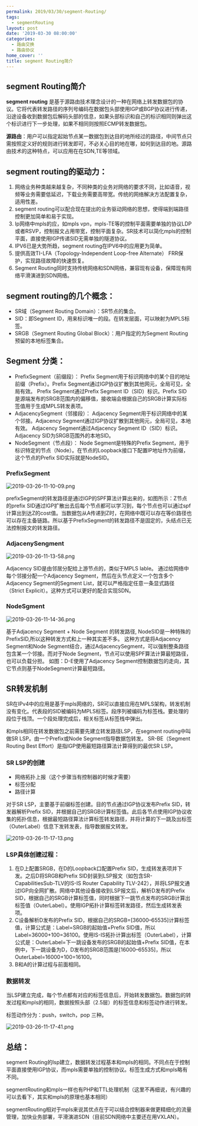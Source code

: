 ```yaml
---
permalink: 2019/03/30/segment-Routing/
tags:
  - segmentRouting
layout: post
date: '2019-03-30 08:00:00'
categories:
  - 路由交换
  - 路由协议
home_cover: ''
title: segment Routing简介
---
```


## segment Routing简介


**segment routing** 是基于源路由技术理念设计的一种在网络上转发数据包的协议。它将代表转发路径的序列号编码在数据包头部使用IGP或BGP协议进行传递，沿途设备收到数据包后解码头部的信息，如果头部标识和自己的标识相同则弹出这个标识进行下一步处理，如果不相同则按照ECMP转发数据包。


**源路由**：用户可以指定起始节点某一数据包到达目的地所经过的路径，中间节点只需按照定义好的规则进行转发即可，不必关心目的地在哪，如何到达目的地。源路由技术的这种特点，可以应用在在SDN,TE等领域。


## segment routing的驱动力：

1. 网络业务种类越来越复杂，不同种类的业务对网络的要求不同，比如语音，视频等业务需要低延迟，下载业务需要高带宽。传统的网络解决方法配置复杂，适用性差。
2. segment routing可以配合现在提出的业务驱动网络的思想，使得端到端路径控制更加简单和易于实现。
3. Ip网络中mpls的应，如mpls vpn，mpls-TE等的控制平面需要单独的协议LDP或者RSVP，控制报文占用带宽，控制平面复杂。SR技术可以简化mpls的控制平面，直接使用IGP传递SID无需单独的隧道协议。
4. IPV6已是大势所趋，segment routing在IPV6中的应用更为简单。
5. 提供高效TI-LFA（Topology-Independent Loop-free Alternate） FRR保护，实现路径故障的快速恢复。
6. Segment Routing同时支持传统网络和SDN网络，兼容现有设备，保障现有网络平滑演进到SDN网络。

## segment routing的几个概念：

- SR域（Segment Routing Domain）：SR节点的集合。
- SID：即Segment ID，用来标识唯一的段。在转发层面，可以映射为MPLS标签。
- SRGB（Segment Routing Global Block）：用户指定的为Segment Routing预留的本地标签集合。

## Segment 分类：

- PrefixSegment（前缀段）：
Prefix Segment用于标识网络中的某个目的地址前缀（Prefix）。Prefix Segment通过IGP协议扩散到其他网元，全局可见，全局有效。
Prefix Segment通过Prefix Segment ID（SID）标识。Prefix SID是源端发布的SRGB范围内的偏移值，接收端会根据自己的SRGB计算实际标签值用于生成MPLS转发表项。
- AdjacencySegment（邻接段）：
Adjacency Segment用于标识网络中的某个邻接。Adjacency Segment通过IGP协议扩散到其他网元，全局可见，本地有效。
Adjacency Segment通过Adjacency Segment ID（SID）标识。Adjacency SID为SRGB范围外的本地SID。
- NodeSegment（节点段）：
Node Segment是特殊的Prefix Segment，用于标识特定的节点（Node）。在节点的Loopback接口下配置IP地址作为前缀，这个节点的Prefix SID实际就是NodeSID。

### PrefixSegment


![2019-03-26-11-10-09.png](../post_images/55dadfb5743d45a02d477b31020fc174.png)


prefixSegment的转发路径是通过IGP的SPF算法计算出来的，如图所示：Z节点的prefix SID通过IGP扩散出去后每个节点都可以学习到，每个节点也可以通过spf计算出到达Z的cost值。当数据包从A传递到Z时，在网络中既可以存在等价路径也可以存在主备链路。所以基于PrefixSegment的转发路径不是固定的，头结点已无法控制报文的转发路径。


### AdjacenySengment


![2019-03-26-11-13-58.png](../post_images/0e4019552de87832713585a4519f85a3.png)


Adjacency SID是由邻居分配给上游节点的，类似于MPLS lable。
通过给网络中每个邻接分配一个Adjacency Segment，然后在头节点定义一个包含多个Adjacency Segment的Segment List，就可以严格指定任意一条显式路径（Strict Explicit）。这种方式可以更好的配合实现SDN。


### NodeSgment


![2019-03-26-11-14-36.png](../post_images/560a191e8bba22fc4bc0b91d511bccdb.png)


基于Adjacency Segment + Node Segment 的转发路径, NodeSID是一种特殊的PrefixSID,所以这种转发方式和上一种其实差不多。
这种方式是将Adjacency Segment和Node Segment结合，通过AdjacencySegment，可以强制整条路径包含某一个邻接。而对于Node Segment，节点可以使用SPF算法计算最短路径，也可以负载分担。
如图：D-E使用了Adjacency Segment控制数据包的走向，其它节点则基于NodeSegment计算最短路径。


## SR转发机制


SR在IPv4中的应用是基于mpls网络的，SR可以直接应用在MPLS架构，转发机制没有变化。代表段的SID被编码为MPLS标签。段序列被编码为标签栈。要处理的段位于栈顶。一个段处理完成后，相关标签从标签栈中弹出。


和mpls相同在转发数据包之前需要先建立转发路径LSP，在segment routing中叫做SR LSP。由一个Prefix或Node Segment指导数据包转发。
SR-BE（Segment Routing Best Effort）是指IGP使用最短路径算法计算得到的最优SR LSP。


### SR LSP的创建

- 网络拓扑上报（这个步骤当有控制器的时候才需要）
- 标签分配
- 路径计算

对于SR LSP，主要基于前缀标签创建。目的节点通过IGP协议发布Prefix SID，转发器解析Prefix SID，并根据自己的SRGB计算标签值。此后各节点使用IGP协议收集的拓扑信息，根据最短路径算法计算标签转发路径，并将计算的下一跳及出标签（OuterLabel）信息下发转发表，指导数据报文转发。


![2019-03-26-11-17-13.png](../post_images/1dfbed8536eee9476a04a031d942578e.png)


### LSP具体创建过程：

1. 在D上配置SRGB，在D的Loopback口配置Prefix SID，生成转发表项并下发。之后D将SRGB和Prefix SID封装到LSP报文（如包含SR-CapabilitiesSub-TLV的IS-IS Router Capability TLV-242），并将LSP报文通过IGP向全网扩散。网络中其他设备接收到LSP报文后，解析D发布的Prefix SID，根据自己的SRGB计算标签值，同时根据下一跳节点发布的SRGB计算出标签值（OuterLabel）。使用IGP拓扑计算标签转发路径，然后生成转发表项。
2. C设备解析D发布的Prefix SID，根据自己的SRGB=[36000–65535]计算标签值，计算公式是：Label=SRGB的起始值+Prefix SID值，所以Label=36000+100=36100。使用IS-IS拓扑计算出标签（OuterLabel），计算公式是：OuterLabel=下一跳设备发布的SRGB的起始值+Prefix SID值，在本例中，下一跳设备为D，D发布的SRGB范围是[16000–65535]，所以
OuterLabel=16000+100=16100。
3. B和A的计算过程与前面相同。

### 数据转发


当LSP建立完成，每个节点都有对应的标签信息后，开始转发数据包。数据包的转发过程和mpls的相同，数据按照头部（2.5层）的标签信息和标签动作进行转发。


标签动作分为：push，switch，pop 三种。


![2019-03-26-11-17-41.png](../post_images/f7625015ec92d47759222fecd00190d6.png)


## 总结：


segment Routing的lsp建立，数据转发过程基本和mpls的相同。不同点在于控制平面直接使用IGP协议，而mpls需要单独的控制协议。标签生成方式和mpls略有不同。


segmentRouting和mpls一样也有PHP和TTL处理机制（这里不再细说，有兴趣的可以去看下，其实和mpls的原理也基本相同）


segmentRouting相对于mpls来说其优点在于可以结合控制器来做更精细化的流量管理，加快业务部署，平滑演进SDN（目前SDN网络中主要还在用VXLAN）。

